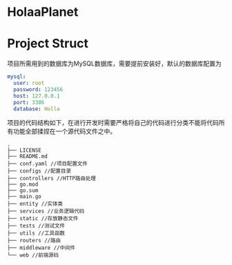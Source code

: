 # HolaaPlanet

# 

# Project Struct

项目所需用到的数据库为MySQL数据库，需要提前安装好，默认的数据库配置为
```yaml
mysql:
  user: root
  password: 123456
  host: 127.0.0.1
  port: 3306
  database: Holla
```
项目的代码结构如下，在进行开发时需要严格将自己的代码进行分类不能将代码所有功能全部揉捏在一个源代码文件之中。

```Shell
.
├── LICENSE
├── README.md
├── conf.yaml //项目配置文件
├── configs //配置目录
├── controllers //HTTP路由处理
├── go.mod
├── go.sum
├── main.go
├── entity //实体类
├── services //业务逻辑代码
├── static //存放静态文件
├── tests //测试文件
├── utils //工具函数
├── routers //路由
├── middleware //中间件
└── web //前端源码
```


